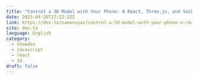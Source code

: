 ```yaml
---
title: "Control a 3D Model with Your Phone: A React, Three.js, and Socket.io Project 🚀"
date: 2023-04-26T17:22:22Z
link: https://dev.to/namanvyas/control-a-3d-model-with-your-phone-a-react-threejs-and-socketio-project-356c?utm_medium=RSS&utm_source=news.12bit.vn
site: dev.to
language: English
category:
  - showdev
  - javascript
  - react
  - 3d
draft: false
---
```

